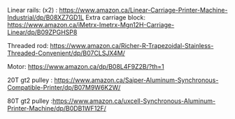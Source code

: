 Linear rails: (x2) : https://www.amazon.ca/Linear-Carriage-Printer-Machine-Industrial/dp/B08XZ7GD1L
Extra carriage block: https://www.amazon.ca/iMetrx-Imetrx-Mgn12H-Carriage-Linear/dp/B09ZPGHSP8

Threaded rod: https://www.amazon.ca/Richer-R-Trapezoidal-Stainless-Threaded-Convenient/dp/B07CLSJX4M/

Motor: https://www.amazon.ca/dp/B08L4F9Z2B/?th=1

20T gt2 pulley : https://www.amazon.ca/Saiper-Aluminum-Synchronous-Compatible-Printer/dp/B07M9W6K2W/

80T gt2 pulley :https://www.amazon.ca/uxcell-Synchronous-Aluminum-Printer-Machine/dp/B0DB1WF12F/